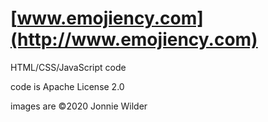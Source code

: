 [www.emojiency.com](http://www.emojiency.com)
===================

HTML/CSS/JavaScript code


code is Apache License 2.0

images are  &#169;2020 Jonnie Wilder
